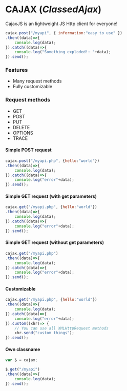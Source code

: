 # CAJAX (*ClassedAjax*)
CajaxJS is an lightweight JS Http client for everyone!

```javascript
cajax.post("/myapi", { information:"easy to use" })
.then((data)=>{
    console.log(data);
}).catch((data)=>{
    console.log("Something exploded!: "+data);
}).send();
```

### Features
- Many request methods
- Fully customizable

### Request methods
- GET
- POST
- PUT
- DELETE
- OPTIONS
- TRACE

#### Simple POST request
```javascript
cajax.post("/myapi.php", {hello:"world"})
.then((data)=>{
    console.log(data);
}).catch((data)=>{
    console.log("error"+data);
}).send();
```

#### Simple GET request (with get parameters)
```javascript
cajax.get("/myapi.php", {hello:"world"})
.then((data)=>{
    console.log(data);
}).catch((data)=>{
    console.log("error"+data);
}).send();
```

#### Simple GET request (without get parameters)
```javascript
cajax.get("/myapi.php")
.then((data)=>{
    console.log(data);
}).catch((data)=>{
    console.log("error"+data);
}).send();
```

#### Customizable
```javascript
cajax.get("/myapi.php", {hello:"world"})
.then((data)=>{
    console.log(data);
}).catch((data)=>{
    console.log("error"+data);
}).custom((xhr)=> {
	// You can use all XMLHttpRequest methods
	xhr.send("custom things");
}).send();
```

#### Own  classname
```javascript
var $ = cajax;

$.get("/myapi")
.then((data)=>{
    console.log(data);
}).send();
```
